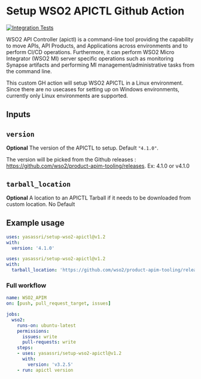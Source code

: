 # Setup WSO2 APICTL Github Action

[![Integration Tests](https://github.com/yasassri/setup-wso2-apictl/actions/workflows/tests.yml/badge.svg)](https://github.com/yasassri/setup-wso2-apictl/actions/workflows/tests.yml)

WSO2 API Controller (apictl) is a command-line tool providing the capability to move APIs, API Products, and Applications across environments and to perform CI/CD operations. Furthermore, it can perform WSO2 Micro Integrator (WSO2 MI) server specific operations such as monitoring Synapse artifacts and performing MI management/administrative tasks from the command line.

This custom GH action will setup WSO2 APICTL in a Linux environment. Since there are no usecases for setting up on Windows environments, currently only Linux environments are supported.

## Inputs

## `version`

**Optional** The version of the APICTL to setup. Default `"4.1.0"`.

The version will be picked from the Github releases : https://github.com/wso2/product-apim-tooling/releases. Ex: 4.1.0 or v4.1.0

## `tarball_location`

**Optional** A location to an APICTL Tarball if it needs to be downloaded from custom location. No Default

## Example usage

```yaml
uses: yasassri/setup-wso2-apictl@v1.2
with:
  version: '4.1.0'
```

```yaml
uses: yasassri/setup-wso2-apictl@v1.2
with:
  tarball_location: 'https://github.com/wso2/product-apim-tooling/releases/download/v4.1.0/apictl-4.1.0-linux-x64.tar.gz'
```

### Full workflow

```yaml
name: WSO2_APIM
on: [push, pull_request_target, issues]

jobs:
  wso2:
    runs-on: ubuntu-latest
    permissions:
      issues: write
      pull-requests: write
    steps:
    - uses: yasassri/setup-wso2-apictl@v1.2
      with:
        version: 'v3.2.5'
    - run: apictl version
```
